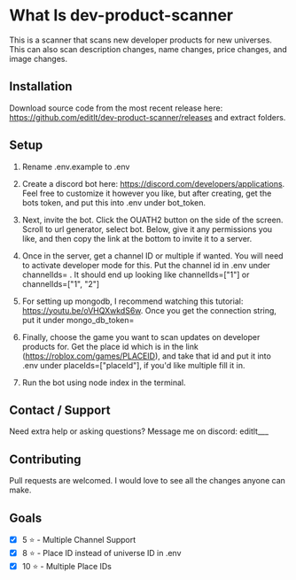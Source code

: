 # What Is dev-product-scanner

This is a scanner that scans new developer products for new universes. This can also scan description changes, name changes, price changes, and image changes.

## Installation

Download source code from the most recent release here: https://github.com/editlt/dev-product-scanner/releases and extract folders.

## Setup

1. Rename .env.example to .env

2. Create a discord bot here: https://discord.com/developers/applications. Feel free to customize it however you like, but after creating, get the bots token, and put this into .env under bot_token.

3. Next, invite the bot. Click the OUATH2 button on the side of the screen. Scroll to url generator, select bot. Below, give it any permissions you like, and then copy the link at the bottom to invite it to a server.

4. Once in the server, get a channel ID or multiple if wanted. You will need to activate developer mode for this. Put the channel id in .env under channelIds= . It should end up looking like channelIds=["1"] or channelIds=["1", "2"]

5. For setting up mongodb, I recommend watching this tutorial: https://youtu.be/oVHQXwkdS6w. Once you get the connection string, put it under mongo_db_token=

6. Finally, choose the game you want to scan updates on developer products for. Get the place id which is in the link (https://roblox.com/games/PLACEID), and take that id and put it into .env under placeIds=["placeId"], if you'd like multiple fill it in.

7. Run the bot using node index in the terminal.

## Contact / Support
Need extra help or asking questions? Message me on discord: editlt___

## Contributing
Pull requests are welcomed. I would love to see all the changes anyone can make.

## Goals
- [x] 5 ⭐ - Multiple Channel Support
- [x] 8 ⭐ - Place ID instead of universe ID in .env
- [x] 10 ⭐ - Multiple Place IDs